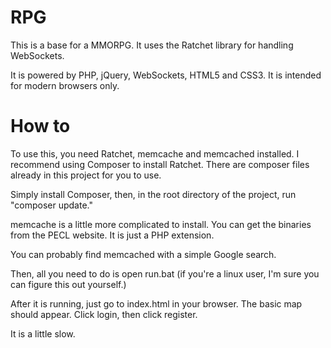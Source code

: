 RPG
===

This is a base for a MMORPG. It uses the Ratchet library for handling WebSockets.

It is powered by PHP, jQuery, WebSockets, HTML5 and CSS3. It is intended for modern browsers only.

How to
======

To use this, you need Ratchet, memcache and memcached installed. I recommend using Composer to install Ratchet. There are composer files already in this project for you to use.

Simply install Composer, then, in the root directory of the project, run "composer update."

memcache is a little more complicated to install. You can get the binaries from the PECL website. It is just a PHP extension.

You can probably find memcached with a simple Google search.

Then, all you need to do is open run.bat (if you're a linux user, I'm sure you can figure this out yourself.)

After it is running, just go to index.html in your browser. The basic map should appear. Click login, then click register.

It is a little slow.